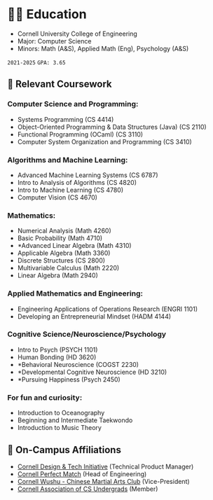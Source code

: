 # 👨‍🎓 Education

-   Cornell University College of Engineering
-   Major: Computer Science
-   Minors: Math (A&S), Applied Math (Eng), Psychology (A&S)

`2021-2025` `GPA: 3.65`

## 📑 Relevant Coursework

### Computer Science and Programming:

-   Systems Programming (CS 4414)
-   Object-Oriented Programming & Data Structures (Java) (CS 2110)
-   Functional Programming (OCaml) (CS 3110)
-   Computer System Organization and Programming (CS 3410)

### Algorithms and Machine Learning:

-   Advanced Machine Learning Systems (CS 6787)
-   Intro to Analysis of Algorithms (CS 4820)
-   Intro to Machine Learning (CS 4780)
-   Computer Vision (CS 4670)

### Mathematics:

-   Numerical Analysis (Math 4260)
-   Basic Probability (Math 4710)
-   *Advanced Linear Algebra (Math 4310)
-   Applicable Algebra (Math 3360)
-   Discrete Structures (CS 2800)
-   Multivariable Calculus (Math 2220)
-   Linear Algebra (Math 2940)

### Applied Mathematics and Engineering:

-   Engineering Applications of Operations Research (ENGRI 1101)
-   Developing an Entrepreneurial Mindset (HADM 4144)

### Cognitive Science/Neuroscience/Psychology

-   Intro to Psych (PSYCH 1101)
-   Human Bonding (HD 3620)
-   *Behavioral Neuroscience (COGST 2230)
-   *Developmental Cognitive Neuroscience (HD 3210)
-   *Pursuing Happiness (Psych 2450)

### For fun and curiosity:

-   Introduction to Oceanography
-   Beginning and Intermediate Taekwondo
-   Introduction to Music Theory

## 📌 On-Campus Affiliations

-   [Cornell Design & Tech Initiative](https://www.cornelldti.org/) (Technical Product Manager)
-   [Cornell Perfect Match](https://perfectmatch.ai/) (Head of Engineering)
-   [Cornell Wushu - Chinese Martial Arts Club](https://cornellwushu.github.io/) (Vice-President)
-   [Cornell Association of CS Undergrads](https://acsu.cornell.edu/) (Member)
